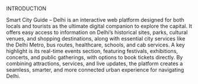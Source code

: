 INTRODUCTION 

Smart City Guide – Delhi is an interactive web platform designed for both locals and tourists as the ultimate digital companion to explore the capital. 
It offers easy access to information on Delhi’s historical sites, parks, cultural venues, and shopping destinations, 
along with essential city services like the Delhi Metro, bus routes, healthcare, schools, and cab services.
A key highlight is its real-time events section, featuring festivals, exhibitions, concerts, and public gatherings, 
with options to book tickets directly. By combining attractions, services, and live updates, 
the platform creates a seamless, smarter, and more connected urban experience for navigating Delhi.





